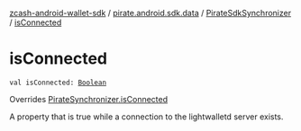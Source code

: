 [zcash-android-wallet-sdk](../../index.md) / [pirate.android.sdk.data](../index.md) / [PirateSdkSynchronizer](index.md) / [isConnected](./is-connected.md)

# isConnected

`val isConnected: `[`Boolean`](https://kotlinlang.org/api/latest/jvm/stdlib/kotlin/-boolean/index.html)

Overrides [PirateSynchronizer.isConnected](../-synchronizer/is-connected.md)

A property that is true while a connection to the lightwalletd server exists.

